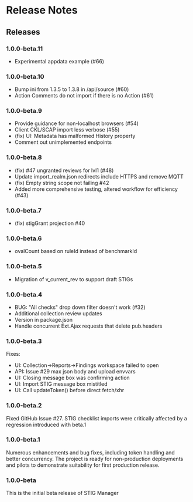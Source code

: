 # Release Notes

## Releases

### 1.0.0-beta.11
- Experimental appdata example (#66)
### 1.0.0-beta.10
- Bump ini from 1.3.5 to 1.3.8 in /api/source (#60)
- Action Comments do not import if there is no Action (#61)
### 1.0.0-beta.9
- Provide guidance for non-localhost browsers (#54)
- Client CKL/SCAP import less verbose (#55)
- (fix) UI: Metadata has malformed History property
- Comment out unimplemented endpoints
### 1.0.0-beta.8
- (fix) #47 ungranted reviews for lvl1 (#48)
- Update import_realm.json
redirects include HTTPS and remove MQTT
- (fix) Empty string scope not failing #42
- Added more comprehensive testing, altered workflow for efficiency (#43)

### 1.0.0-beta.7
- (fix) stigGrant projection #40

### 1.0.0-beta.6
- ovalCount based on ruleId instead of benchmarkId

### 1.0.0-beta.5
- Migration of v_current_rev to support draft STIGs

### 1.0.0-beta.4
- BUG: "All checks" drop down filter doesn't work (#32)
- Additional collection review updates
- Version in package.json
- Handle concurrent Ext.Ajax requests that delete pub.headers

### 1.0.0-beta.3
Fixes:
- UI: Collection->Reports->Findings workspace failed to open
- API: Issue #29 max json body and upload envvars
- UI: Closing message box was confirming action
- UI: Import STIG message box mistitled
- UI: Call updateToken() before direct fetch/xhr

### 1.0.0-beta.2
Fixed GitHub Issue #27. STIG checklist imports were critically affected by a regression introduced with beta.1

### 1.0.0-beta.1
Numerous enhancements and bug fixes, including token handling and better concurrency. The project is ready for non-production deployments and pilots to demonstrate suitability for first production release.

### 1.0.0-beta
This is the initial beta release of STIG Manager



